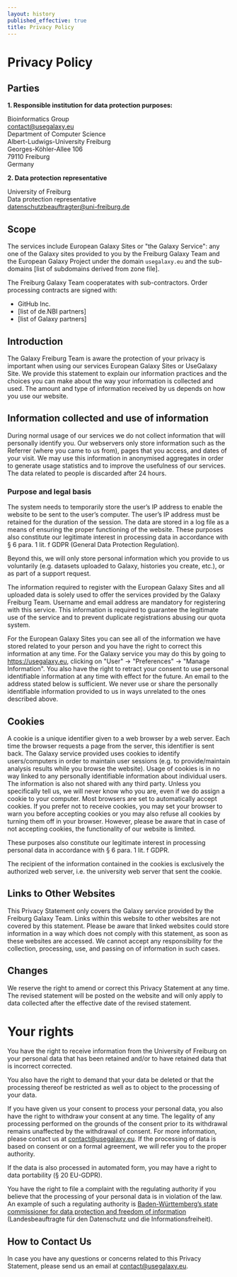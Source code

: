 ```yaml
---
layout: history
published_effective: true
title: Privacy Policy
---
```


# Privacy Policy

## Parties

**1. Responsible institution for data protection purposes:**

Bioinformatics Group  
contact@usegalaxy.eu  
Department of Computer Science  
Albert-Ludwigs-University Freiburg  
Georges-Köhler-Allee 106  
79110 Freiburg  
Germany

**2. Data protection representative**

University of Freiburg  
Data protection representative  
datenschutzbeauftragter@uni-freiburg.de

## Scope

The services include European Galaxy Sites or "the Galaxy Service": any one of the Galaxy sites provided to you by the Freiburg Galaxy Team and the European Galaxy Project under the domain `usegalaxy.eu` and the sub-domains [list of subdomains derived from zone file].

The Freiburg Galaxy Team cooperatates with sub-contractors. Order processing contracts are signed with:

- GitHub Inc.
- [list of de.NBI partners]
- [list of Galaxy partners] <!--if applicable-->


## Introduction

The Galaxy Freiburg Team is aware the protection of your privacy is important when using our services European Galaxy Sites or UseGalaxy Site. We provide this statement to explain our information practices and the choices you can make about the way your information is collected and used. The amount and type of information received by us depends on how you use our website.

## Information collected and use of information

During normal usage of our services we do not collect information that will personally identify you. Our webservers only store information such as the Referrer (where you came to us from), pages that you access, and dates of your visit. We may use this information in anonymised aggregates in order to generate usage statistics and to improve the usefulness of our services. The data related to people is discarded after 24 hours.

<!--Contradiction to assertion that „job execution data“ are stored permanentnly. Note: Jobs do run on completely different systems.-->

<!--Don't you store

-   Access status (requested file transferred, not found, etc.)
-   Browser type and operating system (if sent by the requesting web browser)
-   Web page from which access was obtained (if sent by the requesting web browser)

\
The data in this log file are processed as follows:

-   In individual cases, i.e., reported defects, errors, and security incidents, a manual analysis is conducted.
-->

### Purpose and legal basis

The system needs to temporarily store the user’s IP address to enable the website to be sent to the user’s computer. The user’s IP address must be retained for the duration of the session. The data are stored in a log file as a means of ensuring the proper functioning of the website. <!--In addition, we use the data to optimize the website and guarantee the security of our information technology systems. The IP addresses included in the log entries are not combined with other retained data unless there are actual indications that there has been a disruption of proper operation.--> These purposes also constitute our legitimate interest in processing data in accordance with § 6 para. 1 lit. f GDPR (General Data Protection Regulation).

Beyond this, we will only store personal information which you provide to us voluntarily (e.g. datasets uploaded to Galaxy, histories you create, etc.), or as part of a support request.

The information required to register with the European Galaxy Sites and all uploaded data is solely used to offer the services provided by the Galaxy Freiburg Team. Username and email address are mandatory for registering with this service. This information is required to guarantee the legitimate use of the service and to prevent duplicate registrations abusing our quota system.

For the European Galaxy Sites you can see all of the information we have stored related to your person and you have the right to correct this information at any time. For the Galaxy service you may do this by going to https://usegalaxy.eu, clicking on "User" → "Preferences" → "Manage Information". You also have the right to retract your consent to use personal identifiable information at any time with effect for the future. An email to the address stated below is sufficient. We never use or share the personally identifiable information provided to us in ways unrelated to the ones described above.


<!-- In the case that investigative measures are initiated due to attacks on our information technology system, the data and log files named above may be passed on to state investigative bodies (e.g., police, public prosecutor). The same applies if these bodies or courts direct inquiries at the university and the university is obligated to comply with them. -->

<!--Law enforcement requests came from time to time. I would foresee that.-->


<!-- The data are deleted as soon as they are no longer needed to achieve the purpose for which they were collected. In the case of data collected to make the website available, this is the case at the end of the relevant session. The data retained in log files are deleted after seven days. -->

<!-- Do you have a retention policy? Should be considered, because the deletion of no longer used data is a crucial part of the GDPR-->

## Cookies

A cookie is a unique identifier given to a web browser by a web server. Each time the browser requests a page from the server, this identifier is sent back. The Galaxy service provided uses cookies to identify users/computers in order to maintain user sessions (e.g. to provide/maintain analysis results while you browse the website). Usage of cookies is in no way linked to any personally identifiable information about individual users. The information is also not shared with any third party. Unless you specifically tell us, we will never know who you are, even if we do assign a cookie to your computer. Most browsers are set to automatically accept cookies. If you prefer not to receive cookies, you may set your browser to warn you before accepting cookies or you may also refuse all cookies by turning them off in your browser. However, please be aware that in case of not accepting cookies, the functionality of our website is limited.

<!--a more details description might be needed, see university template-->

These purposes also constitute our legitimate interest in processing personal data in accordance with § 6 para. 1 lit. f GDPR.

The recipient of the information contained in the cookies is exclusively the authorized web server, i.e. the university web server that sent the cookie.

<!--Any regulation of the retention of cookies on server's side?.-->

## Links to Other Websites

This Privacy Statement only covers the Galaxy service provided by the Freiburg Galaxy Team. Links within this website to other websites <!--what about the mashups and the independent instances?-->are not covered by this statement. Please be aware that linked websites could store information in a way which does not comply with this statement, as soon as these websites are accessed. We cannot accept any responsibility for the collection, processing, use, and passing on of information in such cases.

## Changes

We reserve the right to amend or correct this Privacy Statement at any time. The revised statement will be posted on the website and will only apply to data collected after the effective date of the revised statement.

# Your rights

You have the right to receive information from the University of Freiburg on your personal data that has been retained and/or to have retained data that is incorrect corrected.

You also have the right to demand that your data be deleted or that the processing thereof be restricted as well as to object to the processing of your data.

If you have given us your consent to process your personal data, you also have the right to withdraw your consent at any time. The legality of any processing performed on the grounds of the consent prior to its withdrawal remains unaffected by the withdrawal of consent. For more information, please contact us at [contact@usegalaxy.eu](mailto:contact@usegalaxy.eu). If the processing of data is based on consent or on a formal agreement, we will refer you to the proper authority.

If the data is also processed in automated form, you may have a right to data portability (§ 20 EU-GDPR).

<!--Do we have a process of handling such request without too much hassles?-->

You have the right to file a complaint with the regulating authority if you believe that the processing of your personal data is in violation of the law. An example of such a regulating authority is [Baden-Württemberg’s state commissioner for data protection and freedom of information](https://www.baden-wuerttemberg.datenschutz.de/) (Landesbeauftragte für den Datenschutz und die Informationsfreiheit).

## How to Contact Us

In case you have any questions or concerns related to this Privacy Statement, please send us an email at [contact@usegalaxy.eu](mailto:contact@usegalaxy.eu).
